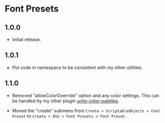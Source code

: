 # Font Presets

## 1.0.0

- Initial release.

## 1.0.1

- Put code in namespace to be consistent with my other utilities.

## 1.1.0

- Removed "allowColorOverride" option and any color settings. This can be handled by my other plugin [unity-color-palettes](https://github.com/danielshervheim/unity-color-palettes).

- Moved the "create" submenu from `Create > ScriptableObjects > Font Preset` to `Create > DSS > Font Presets > Font Preset`.